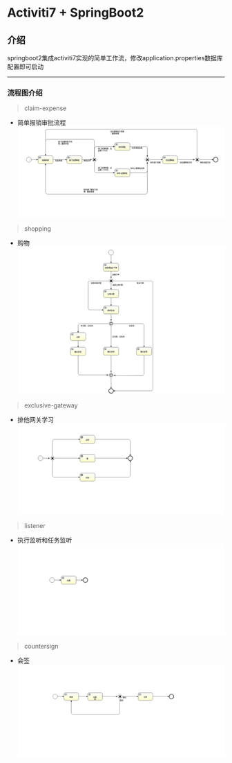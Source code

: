 # Activiti7 + SpringBoot2

## 介绍
springboot2集成activiti7实现的简单工作流，修改application.properties数据库配置即可启动

---

### 流程图介绍
>claim-expense
* 简单报销审批流程
![blockchain](src/main/resources/processes/claim-expense/claim-expense.png)

>shopping
* 购物
![blockchain](src/main/resources/processes/shopping/shopping.png)

>exclusive-gateway
* 排他网关学习
![blockchain](src/main/resources/processes/exclusive-gateway/exclusive-gateway.png)

>listener
* 执行监听和任务监听
![blockchain](src/main/resources/processes/listener/listener.png)

>countersign
* 会签
![blockchain](src/main/resources/processes/countersign/countersign.png)